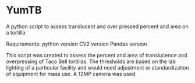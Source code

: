 # YumTB
A python script to assess translucent and over pressed percent and area on a tortilla

Requirements:
python version
CV2 version
Pandas version

This script was created to assess the percent and area of translucence and overpressing of Taco Bell tortillas. The thresholds are based on the lab lighting of a particular facility and would need adjustment or standardization of equipment for mass use.
A 12MP camera was used.
